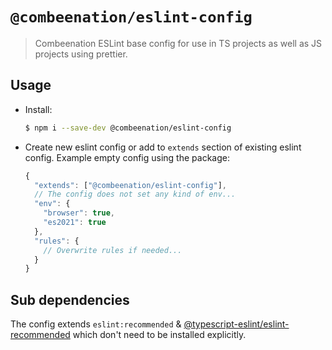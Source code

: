 # `@combeenation/eslint-config`

> Combeenation ESLint base config for use in TS projects as well as JS projects using prettier.

## Usage

- Install:

  ```bash
  $ npm i --save-dev @combeenation/eslint-config
  ```

- Create new eslint config or add to `extends` section of existing eslint config.
  Example empty config using the package:

  ```js
  {
    "extends": ["@combeenation/eslint-config"],
    // The config does not set any kind of env...
    "env": {
      "browser": true,
      "es2021": true
    },
    "rules": {
      // Overwrite rules if needed...
    }
  }
  ```

## Sub dependencies

The config extends `eslint:recommended` & [@typescript-eslint/eslint-recommended](https://www.npmjs.com/package/@typescript-eslint/eslint-plugin) which don't need to be installed explicitly.
